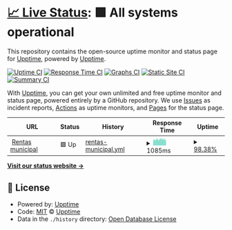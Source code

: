 # [📈 Live Status](https://demo.upptime.js.org): <!--live status--> **🟩 All systems operational**

This repository contains the open-source uptime monitor and status page for [Upptime](https://upptime.js.org), powered by [Upptime](https://github.com/upptime/upptime).

[![Uptime CI](https://github.com/elcusi145/rentas_uptime/workflows/Uptime%20CI/badge.svg)](https://github.com/elcusi145/rentas_uptime/actions?query=workflow%3A%22Uptime+CI%22)
[![Response Time CI](https://github.com/elcusi145/rentas_uptime/workflows/Response%20Time%20CI/badge.svg)](https://github.com/elcusi145/rentas_uptime/actions?query=workflow%3A%22Response+Time+CI%22)
[![Graphs CI](https://github.com/elcusi145/rentas_uptime/workflows/Graphs%20CI/badge.svg)](https://github.com/elcusi145/rentas_uptime/actions?query=workflow%3A%22Graphs+CI%22)
[![Static Site CI](https://github.com/elcusi145/rentas_uptime/workflows/Static%20Site%20CI/badge.svg)](https://github.com/elcusi145/rentas_uptime/actions?query=workflow%3A%22Static+Site+CI%22)
[![Summary CI](https://github.com/elcusi145/rentas_uptime/workflows/Summary%20CI/badge.svg)](https://github.com/elcusi145/rentas_uptime/actions?query=workflow%3A%22Summary+CI%22)

With [Upptime](https://upptime.js.org), you can get your own unlimited and free uptime monitor and status page, powered entirely by a GitHub repository. We use [Issues](https://github.com/upptime/upptime/issues) as incident reports, [Actions](https://github.com/elcusi145/rentas_uptime/actions) as uptime monitors, and [Pages](https://demo.upptime.js.org) for the status page.

<!--start: status pages-->
<!-- This summary is generated by Upptime (https://github.com/upptime/upptime) -->
<!-- Do not edit this manually, your changes will be overwritten -->
<!-- prettier-ignore -->
| URL | Status | History | Response Time | Uptime |
| --- | ------ | ------- | ------------- | ------ |
| <img alt="" src="https://icons.duckduckgo.com/ip3/rentas.catamarcaciudad.gob.ar.ico" height="13"> [Rentas municipal](https://rentas.catamarcaciudad.gob.ar/ui/index.php) | 🟩 Up | [rentas-municipal.yml](https://github.com/elcusi145/rentas_uptime/commits/HEAD/history/rentas-municipal.yml) | <details><summary><img alt="Response time graph" src="./graphs/rentas-municipal/response-time-week.png" height="20"> 1085ms</summary><br><a href="https://elcusi145.github.io/rentas_uptime/history/rentas-municipal"><img alt="Response time 1153" src="https://img.shields.io/endpoint?url=https%3A%2F%2Fraw.githubusercontent.com%2Felcusi145%2Frentas_uptime%2FHEAD%2Fapi%2Frentas-municipal%2Fresponse-time.json"></a><br><a href="https://elcusi145.github.io/rentas_uptime/history/rentas-municipal"><img alt="24-hour response time 949" src="https://img.shields.io/endpoint?url=https%3A%2F%2Fraw.githubusercontent.com%2Felcusi145%2Frentas_uptime%2FHEAD%2Fapi%2Frentas-municipal%2Fresponse-time-day.json"></a><br><a href="https://elcusi145.github.io/rentas_uptime/history/rentas-municipal"><img alt="7-day response time 1085" src="https://img.shields.io/endpoint?url=https%3A%2F%2Fraw.githubusercontent.com%2Felcusi145%2Frentas_uptime%2FHEAD%2Fapi%2Frentas-municipal%2Fresponse-time-week.json"></a><br><a href="https://elcusi145.github.io/rentas_uptime/history/rentas-municipal"><img alt="30-day response time 1082" src="https://img.shields.io/endpoint?url=https%3A%2F%2Fraw.githubusercontent.com%2Felcusi145%2Frentas_uptime%2FHEAD%2Fapi%2Frentas-municipal%2Fresponse-time-month.json"></a><br><a href="https://elcusi145.github.io/rentas_uptime/history/rentas-municipal"><img alt="1-year response time 1153" src="https://img.shields.io/endpoint?url=https%3A%2F%2Fraw.githubusercontent.com%2Felcusi145%2Frentas_uptime%2FHEAD%2Fapi%2Frentas-municipal%2Fresponse-time-year.json"></a></details> | <details><summary><a href="https://elcusi145.github.io/rentas_uptime/history/rentas-municipal">98.38%</a></summary><a href="https://elcusi145.github.io/rentas_uptime/history/rentas-municipal"><img alt="All-time uptime 97.66%" src="https://img.shields.io/endpoint?url=https%3A%2F%2Fraw.githubusercontent.com%2Felcusi145%2Frentas_uptime%2FHEAD%2Fapi%2Frentas-municipal%2Fuptime.json"></a><br><a href="https://elcusi145.github.io/rentas_uptime/history/rentas-municipal"><img alt="24-hour uptime 100.00%" src="https://img.shields.io/endpoint?url=https%3A%2F%2Fraw.githubusercontent.com%2Felcusi145%2Frentas_uptime%2FHEAD%2Fapi%2Frentas-municipal%2Fuptime-day.json"></a><br><a href="https://elcusi145.github.io/rentas_uptime/history/rentas-municipal"><img alt="7-day uptime 98.38%" src="https://img.shields.io/endpoint?url=https%3A%2F%2Fraw.githubusercontent.com%2Felcusi145%2Frentas_uptime%2FHEAD%2Fapi%2Frentas-municipal%2Fuptime-week.json"></a><br><a href="https://elcusi145.github.io/rentas_uptime/history/rentas-municipal"><img alt="30-day uptime 99.50%" src="https://img.shields.io/endpoint?url=https%3A%2F%2Fraw.githubusercontent.com%2Felcusi145%2Frentas_uptime%2FHEAD%2Fapi%2Frentas-municipal%2Fuptime-month.json"></a><br><a href="https://elcusi145.github.io/rentas_uptime/history/rentas-municipal"><img alt="1-year uptime 97.66%" src="https://img.shields.io/endpoint?url=https%3A%2F%2Fraw.githubusercontent.com%2Felcusi145%2Frentas_uptime%2FHEAD%2Fapi%2Frentas-municipal%2Fuptime-year.json"></a></details>

<!--end: status pages-->

[**Visit our status website →**](https://demo.upptime.js.org)

## 📄 License

- Powered by: [Upptime](https://github.com/upptime/upptime)
- Code: [MIT](./LICENSE) © [Upptime](https://upptime.js.org)
- Data in the `./history` directory: [Open Database License](https://opendatacommons.org/licenses/odbl/1-0/)
